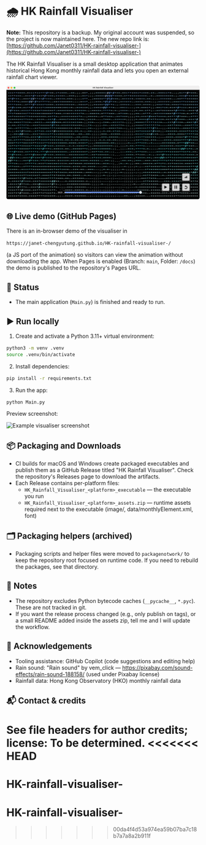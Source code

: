 
# 🌧️ HK Rainfall Visualiser

**Note:** This repository is a backup. My original account was suspended, so the project is now maintained here. The new repo link is: [https://github.com/Janet0311/HK-rainfall-visualiser-](https://github.com/Janet0311/HK-rainfall-visualiser-)

The HK Rainfall Visualiser is a small desktop application that animates historical Hong Kong monthly rainfall data and lets you open an external rainfall chart viewer.

![alt text](image/example.png)

## 🌐 Live demo (GitHub Pages)

There is an in-browser demo of the visualiser in 

`https://janet-chengyutung.github.io/HK-rainfall-visualiser-/`

 (a JS port of the animation) so visitors can view the animation without downloading the app. When Pages is enabled (Branch: `main`, Folder: `/docs`) the demo is published to the repository's Pages URL.

## 🔄 Status
- The main application (`Main.py`) is finished and ready to run.

## ▶️ Run locally
1. Create and activate a Python 3.11+ virtual environment:

```bash
python3 -m venv .venv
source .venv/bin/activate
```

2. Install dependencies:

```bash
pip install -r requirements.txt
```

3. Run the app:

```bash
python Main.py
```

Preview screenshot:

![Example visualiser screenshot](docs/assets/example.png)


## 📦 Packaging and Downloads
- CI builds for macOS and Windows create packaged executables and publish them as a GitHub Release titled "HK Rainfall Visualiser". Check the repository's Releases page to download the artifacts.
- Each Release contains per-platform files:
  - `HK_Rainfall_Visualiser_<platform>_executable` — the executable you run
  - `HK_Rainfall_Visualiser_<platform>_assets.zip` — runtime assets required next to the executable (image/, data/monthlyElement.xml, font)

## 🗂️ Packaging helpers (archived)
- Packaging scripts and helper files were moved to `packagenotwork/` to keep the repository root focused on runtime code. If you need to rebuild the packages, see that directory.

## 📝 Notes
- The repository excludes Python bytecode caches (`__pycache__`, `*.pyc`). These are not tracked in git.
- If you want the release process changed (e.g., only publish on tags), or a small README added inside the assets zip, tell me and I will update the workflow.

## 🙏 Acknowledgements
- Tooling assistance: GitHub Copilot (code suggestions and editing help)
- Rain sound: "Rain sound" by vem_click — https://pixabay.com/sound-effects/rain-sound-188158/ (used under Pixabay license)
- Rainfall data: Hong Kong Observatory (HKO) monthly rainfall data

## 📬 Contact & credits
See file headers for author credits; license: To be determined.
<<<<<<< HEAD
=======


# HK-rainfall-visualiser-
# HK-rainfall-visualiser-
>>>>>>> 00da4f4d53a974ea59b07ba7c18b7a7a8a2b911f
